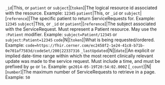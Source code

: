  `_id`|This, or `patient` or `subject`|[`token`]|The logical resource id associated with the resource. Example: `12345`
 `patient`|This, or `_id` or `subject`|[`reference`]|The specific patient to return ServiceRequests for. Example: `12345`
 `subject`|This, or `_id` or `patient`|[`reference`]|The subject associated with the ServiceRequest. Must represent a Patient resource. May use the `:Patient` modifier. Example: `subject=Patient/12345` or `subject:Patient=12345`
  `code`|N|[`token`]|What is being requested/ordered. Example: `code=https://fhir.cerner.com/ec2458f2-1e24-41c8-b71b-0e701af7583d/codeSet/200|22337316`
 `_lastUpdated`|N|[`date`]|An explicit or implied date-time range within which the most recent clinically relevant update was made to the service request. Must include a time, and must be prefixed by `ge` or `le`. Example: `ge2014-05-19T20:54:02.000Z`
 [`_count`]|N|[`number`]|The maximum number of ServiceRequests to retrieve in a page. Example: `50`
